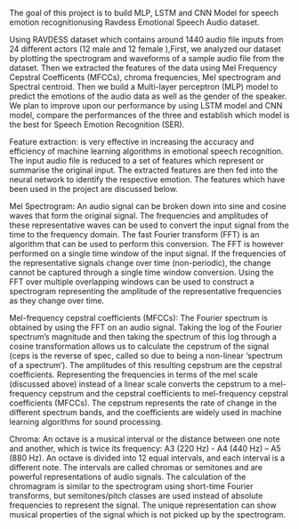 The goal of this project is to build MLP, LSTM and CNN Model for speech emotion recognitionusing Ravdess Emotional Speech Audio dataset.

Using RAVDESS dataset which contains around 1440 audio file inputs from 24 different actors
(12 male and 12 female ),First, we analyzed our dataset by plotting the spectrogram and
waveforms of a sample audio file from the dataset. Then we extracted the features of the data
using Mel Frequency Cepstral Coefficents (MFCCs), chroma frequencies, MeI spectrogram and
Spectral centroid. Then we build a Multi-layer perceptron (MLP) model to predict the emotions
of the audio data as well as the gender of the speaker. We plan to improve upon our performance
by using LSTM model and CNN model, compare the performances of the three and establish
which model is the best for Speech Emotion Recognition (SER).

Feature extraction: is very effective in increasing the accuracy and efficiency of machine learning
algorithms in emotional speech recognition. The input audio file is reduced to a set of features
which represent or summarise the original input. The extracted features are then fed into the
neural network to identify the respective emotion. The features which have been used in the
project are discussed below.

Mel Spectrogram: An audio signal can be broken down into sine and cosine waves that form the original signal.
The frequencies and amplitudes of these representative waves can be used to convert the input
signal from the time to the frequency domain. The fast Fourier transform (FFT) is an algorithm
that can be used to perform this conversion. The FFT is however performed on a single time
window of the input signal. If the frequencies of the representative signals change over time
(non-periodic), the change cannot be captured through a single time window conversion. Using
the FFT over multiple overlapping windows can be used to construct a spectrogram representing
the amplitude of the representative frequencies as they change over time.

Mel-frequency cepstral coefficients (MFCCs): The Fourier spectrum is obtained by using the FFT on an audio signal. Taking the log of
the Fourier spectrum’s magnitude and then taking the spectrum of this log through a cosine
transformation allows us to calculate the cepstrum of the signal (ceps is the reverse of spec,
called so due to being a non-linear ‘spectrum of a spectrum’). The amplitudes of this resulting
cepstrum are the cepstral coefficients. Representing the frequencies in terms of the mel scale
(discussed above) instead of a linear scale converts the cepstrum to a mel-frequency cepstrum
and the cepstral coefficients to mel-frequency cepstral coefficients (MFCCs). The cepstrum
represents the rate of change in the different spectrum bands, and the coefficients are widely
used in machine learning algorithms for sound processing.

Chroma: An octave is a musical interval or the distance between one note and another, which is twice
its frequency: A3 (220 Hz) - A4 (440 Hz) – A5 (880 Hz). An octave is divided into 12 equal
intervals, and each interval is a different note. The intervals are called chromas or semitones
and are powerful representations of audio signals. The calculation of the chromagram is similar
to the spectrogram using short-time Fourier transforms, but semitones/pitch classes are used
instead of absolute frequencies to represent the signal. The unique representation can show
musical properties of the signal which is not picked up by the spectrogram.
